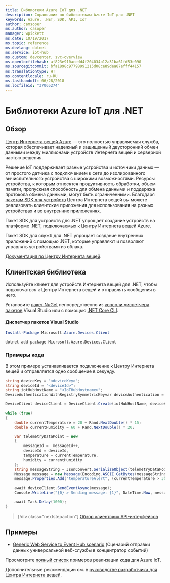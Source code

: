 ```yaml
---
title: Библиотеки Azure IoT для .NET
description: Справочник по библиотекам Azure IoT для .NET
keywords: Azure, .NET, SDK, API, IoT
author: camsoper
ms.author: casoper
manager: wpickett
ms.date: 10/19/2017
ms.topic: reference
ms.devlang: dotnet
ms.service: iot-hub
ms.custom: devcenter, svc-overview
ms.openlocfilehash: af823e910acedd4f204034b12a31ba61fd53e090
ms.sourcegitcommit: bfa1898c97798991215d08ce89dea87efff44157
ms.translationtype: HT
ms.contentlocale: ru-RU
ms.lasthandoff: 06/28/2018
ms.locfileid: "37065274"
---
```

# <a name="azure-iot-libraries-for-net"></a>Библиотеки Azure IoT для .NET

## <a name="overview"></a>Обзор

[Центр Интернета вещей Azure](https://azure.microsoft.com/services/iot-hub/) — это полностью управляемая служба, которая обеспечивает надежный и защищенный двусторонний обмен данными между миллионами устройств Интернета вещей и серверной частью решения.

Решение IoT поддерживает разные устройства и источники данных — от простого датчика с подключением к сети до изолированного вычислительного устройства с широкими возможностями. Ресурсы устройства, к которым относятся продуктивность обработки, объем памяти, пропускная способность для обмена данными и поддержка протокола обмена данными, могут быть ограниченными. Благодаря [пакетам SDK для устройств](https://docs.microsoft.com/azure/iot-hub/iot-hub-devguide-sdks) Центра Интернета вещей вы можете реализовать клиентские приложения для использования на разных устройствах и во внутренних приложениях.

Пакет SDK для устройств для .NET упрощает создание устройств на платформе .NET, подключаемых к Центру Интернета вещей Azure.

Пакет SDK для служб для .NET упрощает создание внутренних приложений с помощью .NET, которые управляют и позволяют управлять устройствами из облака.

[Документация по Центру Интернета вещей](https://docs.microsoft.com/azure/iot-hub/).


## <a name="client-library"></a>Клиентская библиотека

Используйте клиент для устройств Интернета вещей для .NET, чтобы подключаться к Центру Интернета вещей и отправлять сообщения в него.

Установите [пакет NuGet]( https://www.nuget.org/packages/Microsoft.Azure.Devices.Client) непосредственно из [консоли диспетчера пакетов][PackageManager] Visual Studio или с помощью [.NET Core CLI][DotNetCLI].

#### <a name="visual-studio-package-manager"></a>Диспетчер пакетов Visual Studio

```powershell
Install-Package Microsoft.Azure.Devices.Client
```

```bash
dotnet add package Microsoft.Azure.Devices.Client
```
### <a name="code-examples"></a>Примеры кода 

В этом примере устанавливается подключение к Центру Интернета вещей и отправляется одно сообщение в секунду.

```csharp
string deviceKey = "<deviceKey>";
string deviceId = "<deviceId>";
string iotHubHostName = "<IoTHubHostname>";
DeviceAuthenticationWithRegistrySymmetricKeyvar deviceAuthentication = new DeviceAuthenticationWithRegistrySymmetricKey(deviceId, deviceKey);

DeviceClient deviceClient = DeviceClient.Create(iotHubHostName, deviceAuthentication, TransportType.Mqtt);

while (true)
{
    double currentTemperature = 20 + Rand.NextDouble() * 15;
    double currentHumidity = 60 + Rand.NextDouble() * 20;

    var telemetryDataPoint = new
    {
        messageId = _messageId++,
        deviceId = deviceId,
        temperature = currentTemperature,
        humidity = currentHumidity
    };
    string messageString = JsonConvert.SerializeObject(telemetryDataPoint);
    Message message = new Message(Encoding.ASCII.GetBytes(messageString));
    message.Properties.Add("temperatureAlert", (currentTemperature > 30) ? "true" : "false");

    await deviceClient.SendEventAsync(message);
    Console.WriteLine("{0} > Sending message: {1}", DateTime.Now, messageString);

    await Task.Delay(1000);
}
```


> [!div class="nextstepaction"]
> [Обзор клиентских API-интерфейсов](/dotnet/api/overview/azure/iot/client)

## <a name="samples"></a>Примеры

- [Generic Web Service to Event Hub scenario](https://azure.microsoft.com/resources/samples/event-hubs-dotnet-importfromweb/) (Сценарий отправки данных универсальной веб-службы в концентратор событий)

Просмотрите [полный список](https://azure.microsoft.com/resources/samples/?platform=dotnet&service=iot-hub) примеров реализации кода для Azure IoT.

Дополнительные рекомендации см. в [руководстве разработчика для Центра Интернета вещей](https://docs.microsoft.com/azure/iot-hub/iot-hub-devguide).

[PackageManager]: https://docs.microsoft.com/nuget/tools/package-manager-console
[DotNetCLI]: https://docs.microsoft.com/dotnet/core/tools/dotnet-add-package
